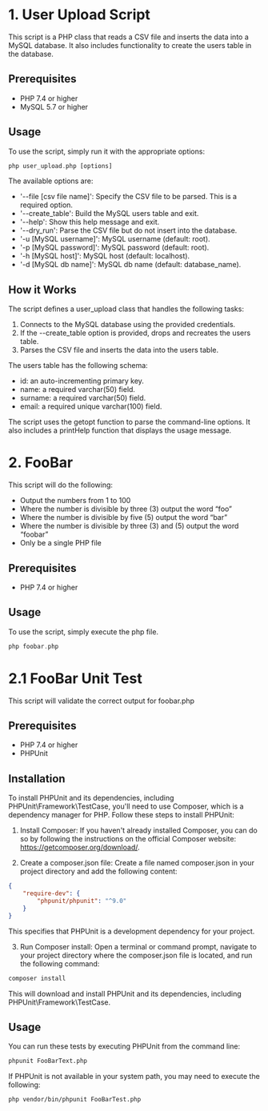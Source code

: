 # 1. User Upload Script

This script is a PHP class that reads a CSV file and inserts the data into a MySQL database. It also includes functionality to create the users table in the database.

## Prerequisites

- PHP 7.4 or higher
- MySQL 5.7 or higher

## Usage

To use the script, simply run it with the appropriate options:

```php
php user_upload.php [options]
```
The available options are:

- '--file [csv file name]': Specify the CSV file to be parsed. This is a required option.
- '--create_table': Build the MySQL users table and exit.
- '--help': Show this help message and exit.
- '--dry_run': Parse the CSV file but do not insert into the database.
- '-u [MySQL username]': MySQL username (default: root).
- '-p [MySQL password]': MySQL password (default: root).
- '-h [MySQL host]': MySQL host (default: localhost).
- '-d [MySQL db name]': MySQL db name (default: database_name).

## How it Works
The script defines a user_upload class that handles the following tasks:

1. Connects to the MySQL database using the provided credentials.
2. If the --create_table option is provided, drops and recreates the users table.
3. Parses the CSV file and inserts the data into the users table.

The users table has the following schema:

- id: an auto-incrementing primary key.
- name: a required varchar(50) field.
- surname: a required varchar(50) field.
- email: a required unique varchar(100) field.

The script uses the getopt function to parse the command-line options. It also includes a printHelp function that displays the usage message.

# 2. FooBar

This script will do the following:
- Output the numbers from 1 to 100
- Where the number is divisible by three (3) output the word “foo”
- Where the number is divisible by five (5) output the word “bar”
- Where the number is divisible by three (3) and (5) output the word “foobar”
- Only be a single PHP file

## Prerequisites

- PHP 7.4 or higher

## Usage

To use the script, simply execute the php file.

```php
php foobar.php
```

# 2.1 FooBar Unit Test

This script will validate the correct output for foobar.php

## Prerequisites

- PHP 7.4 or higher
- PHPUnit

## Installation

To install PHPUnit and its dependencies, including PHPUnit\Framework\TestCase, you'll need to use Composer, which is a dependency manager for PHP. Follow these steps to install PHPUnit:

1. Install Composer: If you haven't already installed Composer, you can do so by following the instructions on the official Composer website: https://getcomposer.org/download/.

2. Create a composer.json file: Create a file named composer.json in your project directory and add the following content:

```json
{
    "require-dev": {
        "phpunit/phpunit": "^9.0"
    }
}
```
This specifies that PHPUnit is a development dependency for your project.

3. Run Composer install: Open a terminal or command prompt, navigate to your project directory where the composer.json file is located, and run the following command:

```sh
composer install
```
This will download and install PHPUnit and its dependencies, including PHPUnit\Framework\TestCase.

## Usage
You can run these tests by executing PHPUnit from the command line:

```sh
phpunit FooBarText.php
```

If PHPUnit is not available in your system path, you may need to execute the following:

```sh
php vendor/bin/phpunit FooBarTest.php
```